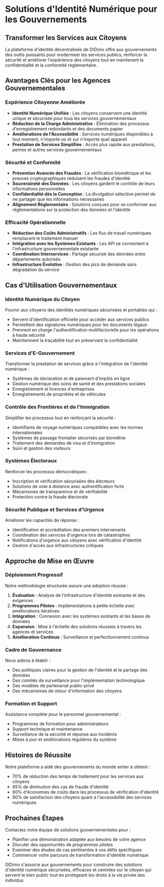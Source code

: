 # Solutions d'Identité Numérique pour les Gouvernements

## Transformer les Services aux Citoyens

La plateforme d'identité décentralisée de DIDimo offre aux gouvernements des outils puissants pour moderniser les services publics, renforcer la sécurité et améliorer l'expérience des citoyens tout en maintenant la confidentialité et la conformité réglementaire.

## Avantages Clés pour les Agences Gouvernementales

### Expérience Citoyenne Améliorée

- **Identité Numérique Unifiée** : Les citoyens conservent une identité unique et sécurisée pour tous les services gouvernementaux
- **Réduction de la Charge Administrative** : Élimination des processus d'enregistrement redondants et des documents papier
- **Améliorations de l'Accessibilité** : Services numériques disponibles à tout moment, n'importe où et sur n'importe quel appareil
- **Prestation de Services Simplifiée** : Accès plus rapide aux prestations, permis et autres services gouvernementaux

### Sécurité et Conformité

- **Prévention Avancée des Fraudes** : La vérification biométrique et les preuves cryptographiques réduisent les fraudes d'identité
- **Souveraineté des Données** : Les citoyens gardent le contrôle de leurs informations personnelles
- **Confidentialité dès la Conception** : La divulgation sélective permet de ne partager que les informations nécessaires
- **Alignement Réglementaire** : Solutions conçues pour se conformer aux réglementations sur la protection des données et l'identité

### Efficacité Opérationnelle

- **Réduction des Coûts Administratifs** : Les flux de travail numériques remplacent le traitement manuel
- **Intégration avec les Systèmes Existants** : Les API se connectent à l'infrastructure gouvernementale existante
- **Coordination Interservices** : Partage sécurisé des données entre départements autorisés
- **Infrastructure Évolutive** : Gestion des pics de demande sans dégradation du service

## Cas d'Utilisation Gouvernementaux

### Identité Numérique du Citoyen

Fournir aux citoyens des identités numériques sécurisées et portables qui :

- Servent d'identification officielle pour accéder aux services publics
- Permettent des signatures numériques pour les documents légaux
- Prennent en charge l'authentification multifactorielle pour les opérations à haute sécurité
- Maintiennent la traçabilité tout en préservant la confidentialité

### Services d'E-Gouvernement

Transformer la prestation de services grâce à l'intégration de l'identité numérique :

- Systèmes de déclaration et de paiement d'impôts en ligne
- Gestion numérique des soins de santé et des prestations sociales
- Enregistrement et licences d'entreprises
- Enregistrements de propriétés et de véhicules

### Contrôle des Frontières et de l'Immigration

Simplifier les processus tout en renforçant la sécurité :

- Identifiants de voyage numériques compatibles avec les normes internationales
- Systèmes de passage frontalier sécurisés par biométrie
- Traitement des demandes de visa et d'immigration
- Suivi et gestion des visiteurs

### Systèmes Électoraux

Renforcer les processus démocratiques :

- Inscription et vérification sécurisées des électeurs
- Solutions de vote à distance avec authentification forte
- Mécanismes de transparence et de vérifiabilité
- Protection contre la fraude électorale

### Sécurité Publique et Services d'Urgence

Améliorer les capacités de réponse :

- Identification et accréditation des premiers intervenants
- Coordination des services d'urgence lors de catastrophes
- Notifications d'urgence aux citoyens avec vérification d'identité
- Gestion d'accès aux infrastructures critiques

## Approche de Mise en Œuvre

### Déploiement Progressif

Notre méthodologie structurée assure une adoption réussie :

1. **Évaluation** : Analyse de l'infrastructure d'identité existante et des exigences
2. **Programmes Pilotes** : Implémentations à petite échelle avec améliorations itératives
3. **Intégration** : Connexion avec les systèmes existants et les bases de données
4. **Expansion** : Mise à l'échelle des solutions réussies à travers les agences et services
5. **Amélioration Continue** : Surveillance et perfectionnement continus

### Cadre de Gouvernance

Nous aidons à établir :

- Des politiques claires pour la gestion de l'identité et le partage des données
- Des comités de surveillance pour l'implémentation technologique
- Des modèles de partenariat public-privé
- Des mécanismes de retour d'information des citoyens

### Formation et Support

Assistance complète pour le personnel gouvernemental :

- Programmes de formation pour administrateurs
- Support technique et maintenance
- Surveillance de la sécurité et réponse aux incidents
- Mises à jour et améliorations régulières du système

## Histoires de Réussite

Notre plateforme a aidé des gouvernements du monde entier à obtenir :

- 70% de réduction des temps de traitement pour les services aux citoyens
- 85% de diminution des cas de fraude d'identité
- 60% d'économies de coûts dans les processus de vérification d'identité
- 90% de satisfaction des citoyens quant à l'accessibilité des services numériques

## Prochaines Étapes

Contactez notre équipe de solutions gouvernementales pour :

- Planifier une démonstration adaptée aux besoins de votre agence
- Discuter des opportunités de programmes pilotes
- Examiner des études de cas pertinentes à vos défis spécifiques
- Commencer votre parcours de transformation d'identité numérique

DIDimo s'associe aux gouvernements pour construire des solutions d'identité numérique sécurisées, efficaces et centrées sur le citoyen qui servent le bien public tout en protégeant les droits à la vie privée des individus.
